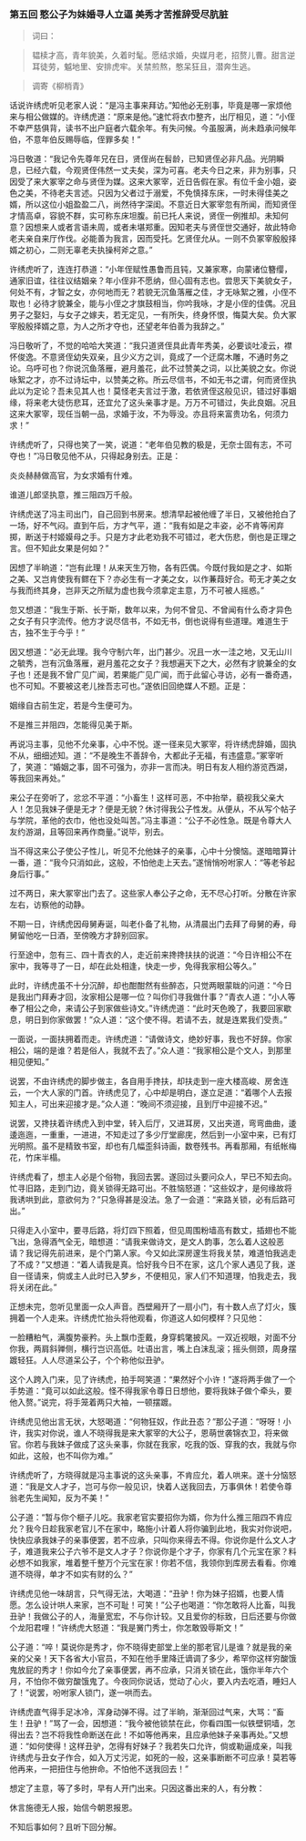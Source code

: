 <script type="text/javascript">
    var head = document.getElementsByTagName('head')[0];
    cssURL = '/public/article_1.css';
    linkTag = document.createElement('link');
    linkTag.href = cssURL;
    linkTag.setAttribute('type','text/css');
    linkTag.setAttribute('rel','stylesheet');
    head.appendChild(linkTag);
</script>
### 第五回   憨公子为妹婚寻人立逼    美秀才苦推辞受尽肮脏  

> 词曰：

> 韫椟才高，青年貌美，久着时髦。愿结求婚，央媒月老，招赘儿曹。甜言逆耳徒劳，魆地里、安排虎牢。关禁煎熬，憨呆狂且，潜奔生逃。

> 调寄《柳梢青》

话说许绣虎听见老家人说：“是冯主事来拜访。”知他必无别事，毕竟是哪一家烦他来与相公做媒的。许绣虎道：“原来是他。”速忙将衣巾整齐，出厅相见，道：“小侄不幸严慈俱背，读书不出户庭者六载余年。有失问候。今虽服满，尚未趋承问候年伯，不意年伯反赐辱临，侄罪多矣！”

冯日敬道：“我记令先尊年兄在日，贤侄尚在髫龄，已知贤侄必非凡品。光阴瞬息，已经六载，今观贤侄伟然一丈夫矣，深为可喜。老夫今日之来，非为别事，只因受了来大冢宰之命与贤侄为媒。这来大冢宰，近日告假在家。有位千金小姐，姿色之美，不待老夫言述。只因为父者过于溺爱，不免慎择东床，一时未得佳美之婿，所以这位小姐盈盈二八，尚然待字深闺。不意近日大冢宰忽有所闻，而知贤侄才情高卓，容貌不群，实可称东床坦腹。前已托人来说，贤侄一例推却。未知何意？因想来人或者言语未周，或者未堪郑重。因知老夫与贤侄世交通好，故此特命老夫亲自来厅作伐。必能善为我言，因而受托。乞贤侄允从。一则不负冢宰殷殷择婿之初心，二则无辜老夫执操柯斧之意。”

许绣虎听了，连连打恭道：“小年侄赋性愚鲁而且钝，又兼家寒，向蒙诸位簪缨，通家旧谊，往往议结姻亲？年小侄非不愿纳，但心固有志也。尝思天下美貌女子，何处不有，才智之女，亦何地而无？若貌无沉鱼落雁之佳，才无咏絮之雅，小侄不取也！必待才貌兼全，能与小侄之才旗鼓相当，你吟我咏，才是小侄的佳偶。况且男子之娶妇，与女子之嫁夫，若无定见，一有所失，终身怀恨，悔莫大矣。负大冢宰殷殷择婿之意，为人之所才夺也，还望老年伯善为我辞之。”

冯日敬听了，不觉的哈哈大笑道：“我只道贤侄具此青年秀美，必要谈吐凌云，襟怀俊逸。不意贤侄幼失双亲，且少义方之训，竟成了一个迂腐木雕，不通时务之论。乌呼可也？你说沉鱼落雁，避月羞花，此不过赞美之词，以比美貌之女。你说咏絮之才，亦不过诗坛中，以赞美之称。所云尽信书，不如无书之谓，何而贤侄执此以为定论？吾未见其人也！莫怪老夫言过于激，若依贤侄这般见识，错过好事姻缘，将来老大徒伤悲耳，还宜允了这头亲事才是。万万不可错过，失此良姻。况且这来大冢宰，现任当朝一品，求婚于汝，不为辱没。亦且将来富贵功名，何须力求！”

许绣虎听了，只得也笑了一笑，说道：“老年伯见教的极是，无奈士固有志，不可夺也！”冯日敬见他不从，只得起身别去。正是：

炎炎赫赫做高官，为女求婚有什难。

谁道儿郎坚执意，推三阻四万千般。

许绣虎送了冯主司出门，自己回到书房来。想清早起被他缠了半日，又被他抢白了一场，好不气闷。直到午后，方才气平，道：“我有如是之丰姿，必不肯等闲弃掷，断送于村姬嫫母之手。只是方才此老劝我不可错过，老大伤悲，倒也是正理之言。但不知此女果是何如？”

因想了半晌道：“岂有此理！从来天生万物，各有匹偶。今既付我如是之才、如斯之美、又岂肯使我有鳏在下？亦必生有一才美之女，以作蒹葭好合。苟无才美之女与我而终其身，岂非天之所赋为虚也我今须拿定主意，万不可被人摇惑。”

忽又想道：“我生于斯、长于斯，数年以来，为何不曾见、不曾闻有什么奇才异色之女子有只字流传。他方才说尽信书，不如无书，倒也说得有些道理。难道生于古，独不生于今乎！”

因又想道：“必无此理。我今守制六年，出门甚少。况且一水一洼之地，又无山川之毓秀，岂有沉鱼落雁，避月羞花之女子？我想遍天下之大，必然有才貌兼全的女子也！还是我不曾广见广闻，若果能广见广闻，而于此留心寻访，必有一番奇遇，也不可知。不要被这老儿挫吾志可也。”遂依旧回绝媒人不题。正是：

姻缘自古前生定，若是今生便可为。

不是推三并阻四，怎能得见美于斯。

再说冯主事，见他不允亲事，心中不悦。遂一径来见大冢宰，将许绣虎辞婚，固执不从，细细述知。道：“不是晚生不善辞令，大都此子无福，有违盛意。”冢宰听了，笑道：“婚姻之事，固不可强为，亦非一言而决。明日有友人相约游览西湖，等我回来再处。”

来公子在旁听了，忿忿不平道：“小畜生！这样可恶，不中抬举，藐视我父亲大人！怎见我妹子便是无才？便是无貌？休讨得我公子性发。从便从，不从写个帖子与学院，革他的衣巾，他也没处叫苦。”冯主事道：“公子不必性急。既是令尊大人友约游湖，且等回来再作商量。”说毕，别去。

当不得这来公子使公子性儿，听见不允他妹子的亲事，心中十分懊恼。遂暗暗算计一番，道：“我今只消如此，这般，不怕他走上天去。”遂悄悄吩咐家人：“等老爷起身后行事。”

过不两日，来大冢宰出门去了。这些家人奉公子之命，无不尽心打听。分散在许家左右，访察他的动静。

不期一日，许绣虎因母舅寿诞，叫老仆备了礼物，从清晨出门去拜了母舅的寿，母舅留他吃一日酒，至傍晚方才辞别回家。

行至途中，忽有三、四十青衣的人，走近前来搀搀扶扶的说道：“今日许相公不在家中，我等寻了一日，却在此处相逢，快走一步，免得我家相公等久。”

此时，许绣虎虽不十分沉醉，却也酣酣然有些醉态，只觉两眼蒙眬的问道：“今日是我出门拜寿才回，汝家相公是哪一位？叫你们寻我做什事？”青衣人道：“小人等奉了相公之命，来请公子到家做些诗文。”许绣虎道：“此时天色晚了，我要回家歇息，明日到你家做罢！”众人道：“这个使不得。若请不去，就是连累我们受责。”

一面说，一面扶拥着而走。许绣虎道：“请做诗文，绝妙好事，我也不好辞。你家相公，端的是谁？若是俗人，我就不去了。”众人道：“我家相公是个文人，到那里相见便知。”

说罢，不由许绣虎的脚步做主，各自用手搀扶，却扶走到一座大楼高峻、房舍连云，一个大人家的门首。许绣虎见了，心中却是明白，遂立足道：“着哪个人去报知主人，可出来迎接才是。”众人道：“晚间不须迎接，且到厅中迎接不迟。”

说罢，又搀扶着许绣虎入到中堂，转入后厅，又进耳房，又出夹道，弯弯曲曲，逶逶迤迤，一重重，一进进，不知走过了多少厅堂廊庑，然后到一小室中来，已有灯光明照。虽不是精致书室，却也有几幅歪斜诗画，数卷残书。再看那厢，有纸帐梅花，竹床半榻。

许绣虎看了，想主人必是个俗物，我回去罢。遂回过头要问众人，早已不知去向。忙寻旧路，走到门边，竟关锁得无路可出。不胜恼怒道：“这些奴才，是何缘故将我诱哄到此，意欲何为？”只急得甚是没法。急了一会道：“来路关锁，必有后路可出。”

只得走入小室中，要寻后路，将灯四下照着，但见周围粉墙高有数丈，插翅也不能飞出，急得酒气全无，暗想道：“请我来做诗文，是文人韵事，怎么着人这般恶请？我记得先前进来，是个门第人家。今又如此深房邃生将我关禁，难道怕我逃走了不成？”又想道：“着人请我是真。恰好我今日不在家，这几个家人遇见了我，遂自一径请来，倘或主人此时已入梦乡，不便相见，家人们不知道理，怕我走去，我将关闭在此。”

正想未完，忽听见里面一众人声音。西壁厢开了一扇小门，有十数人点了灯火，簇拥着一个人走来。许绣虎忙抬头将他观看，你道这人如何模样？只见他：

一脸糟粕气，满腹势豪矜。头上飘巾歪戴，身穿鹤氅披风。一双近视眼，对面不分你我，两肩斜亸侧，横行岂识高低。吐语出言，嘴上白沫乱滚；摇头侧颈，周身摆踱轻狂。人人尽道呆公子，个个称他似丑驴。

这个人跨入门来，见了许绣虎，拍手呵笑道：“果然好个小许！”遂将两手做了一个手势道：“竟可以如此这般。怪不得我家令尊日日想他，要将我妹子做个牵头，要他入赘。”说完，将手笼着两只大袖，一顿摆踱。

许绣虎见他出言无状，大怒喝道：“何物狂奴，作此丑态？”那公子道：“呀呀！小许，我实对你说，谁人不晓得我是来大冢宰的大公子，恩萌世袭锦衣卫，将来做官。你若与我妹子做成了这头亲事，你就在我家，吃我的饭、穿我的衣，我就与你如此，这般，也不叫你为难。”

许绣虎听了，方晓得就是冯主事说的这头亲事，不肯应允，着人哄来。遂十分恼怒道：“我是文人才子，岂可与你一般见识，快着人送我回去，万事俱休！若使令尊翁老先生闻知，反为不美！”

公子道：“暂与你个榧子儿吃。我家老官实要招你为婿，你为什么推三阻四不肯应允？我今日趁我家老官儿不在家中，略施小计着人将你骗到此地，我实对你说吧，快快应承我妹子的亲事便罢，若不应承，只叫你来得去不得。你说你是什么文人才子，难道我来公子六爷不是文人才子？你说你是个才子，你家有几个元宝在家？料必想不如我家，堆着整千整万个元宝在家！你若不信，我领你到库房去看看。你难道不晓得，单才不如实有财的么？”

许绣虎见他一味胡言，只气得无法，大喝道：“丑驴！你为妹子招婿，也要人情愿。怎么设计哄人来家，岂不可耻！可笑！”公子也喝道：“你怎敢将人比畜，叫我丑驴！我做公子的人，海量宽宏，不与你计较。又且爱你的标致，日后还要与你做个龙阳君哩！”许绣虎大怒道：“我是黉门秀士，你怎敢毁辱斯文！”

公子道：“啐！莫说你是秀才，你不晓得吏部堂上坐的那老官儿是谁？就是我的亲亲的父亲！天下各省大小官员，不知在他手里降迁谪调了多少，希罕你这样穷酸饿鬼放屁的秀才！你如今允了亲事便罢，再不应承，只消关锁在此，饿你半年六个月，不怕你不做穷酸饿鬼了。今夜同你说话，觉动了心火，要入内去吃酒，睡妇人了！”说罢，吩咐家人锁门，遂一哄而去。

许绣虎直气得手足冰冷，浑身动弹不得。过了半晌，渐渐回过气来，大骂：“畜生！丑驴！”骂了一会，因想道：“我今被他锁禁在此，你看四围一似铁壁铜墙，怎得出去？岂不将我性命断送在此！不如等他再来，且应承他妹子亲事再处。”又想道：“如何使得！这样丑驴，怎得有好妹子？我若失口允许，倘或勒逼成亲，叫我许绣虎与丑女子作合，如入万丈污泥，如死的一般，这亲事断断不可应承！莫若等他再来，一把扭住与他拚命。不怕他不送我回去！”

想定了主意，等了多时，早有人开门出来。只因这番出来的人，有分教：

休言施德无人报，始信今朝恩报恩。

不知后事如何？且听下回分解。